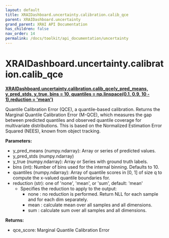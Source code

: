 ```yaml
---
layout: default
title: XRAIDashboard.uncertainty.calibration.calib_qce
parent: XRAIDashboard.uncertainty
grand_parent: XRAI API Documentation
has_children: false
nav_order: 14
permalink: /docs/toolkit/api_documentation/uncertainty
---
```


# XRAIDashboard.uncertainty.calibration.calib_qce
**[XRAIDashboard.uncertainty.calibration.calib_qce(y_pred_means, y_pred_stds, y_true, bins = 10, quantiles = np.linspace(0.1, 0.9, 10 - 1),reduction = 'mean')](https://github.com/gaberamolete/XRAIDashboard/blob/main/uncertainty/calibration.py)**


Quantile Calibration Error (QCE), a quantile-based calibration. Returns the Marginal Quantile Calibration Error (M-QCE), which measures the gap between predicted quantiles and observed quantile coverage for multivariate distributions. This is based on the Normalized Estimation Error Squared (NEES), known from object tracking.


**Parameters:**
- y_pred_means (numpy.ndarray): Array or series of predicted values.
- y_pred_stds (numpy.ndarray)
- y_true (numpy.ndarray): Array or Series with ground truth labels.
- bins (int): Number of bins used for the internal binning. Defaults to 10.
- quantiles (numpy.ndarray): Array of quantile scores in [0, 1] of size q to compute the x-valued quantile boundaries for.
- reduction (str): one of 'none', 'mean', or 'sum', default: 'mean'
    - Specifies the reduction to apply to the output:
        - none : no reduction is performed. Return NLL for each sample and for each dim separately.
        - mean : calculate mean over all samples and all dimensions.
        - sum : calculate sum over all samples and all dimensions.


**Returns:**
- qce_score: Marginal Quantile Calibration Error

